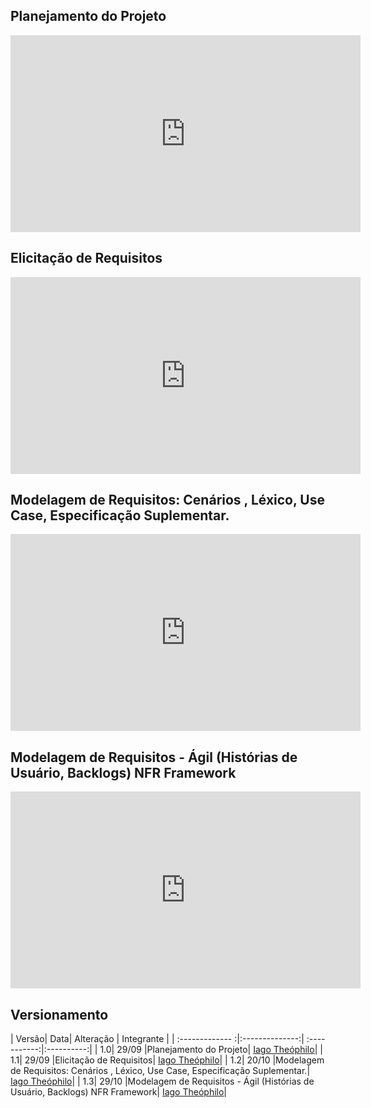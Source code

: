 ## Planejamento do Projeto
<iframe width="560" height="315" src="https://www.youtube.com/embed/C_Zxrmu3M_s" frameborder="0" allow="accelerometer; autoplay; clipboard-write; encrypted-media; gyroscope; picture-in-picture" allowfullscreen></iframe>

## Elicitação de Requisitos
<iframe width="560" height="315" src="https://www.youtube.com/embed/Y6Ibe2CpFY0" frameborder="0" allow="accelerometer; autoplay; clipboard-write; encrypted-media; gyroscope; picture-in-picture" allowfullscreen></iframe>

## Modelagem de Requisitos: Cenários , Léxico, Use Case, Especificação Suplementar.
<iframe width="560" height="315" src="https://www.youtube.com/embed/qlbzHX3UtrA" frameborder="0" allow="accelerometer; autoplay; clipboard-write; encrypted-media; gyroscope; picture-in-picture" allowfullscreen></iframe>

## Modelagem de Requisitos - Ágil (Histórias de Usuário, Backlogs) NFR Framework
<iframe width="560" height="315" src="https://www.youtube.com/embed/efWdNZeSCZ0" frameborder="0" allow="accelerometer; autoplay; clipboard-write; encrypted-media; gyroscope; picture-in-picture" allowfullscreen></iframe>

## Versionamento
| Versão| Data| Alteração | Integrante |
| :------------- :|:--------------:| :-----------:|:----------:|
| 1.0| 29/09 |Planejamento do Projeto|  [Iago Theóphilo](https://github.com/IagoTheophilo)|
| 1.1| 29/09 |Elicitação de Requisitos|  [Iago Theóphilo](https://github.com/IagoTheophilo)|
| 1.2| 20/10 |Modelagem de Requisitos: Cenários , Léxico, Use Case, Especificação Suplementar.|  [Iago Theóphilo](https://github.com/IagoTheophilo)|
| 1.3| 29/10 |Modelagem de Requisitos - Ágil (Histórias de Usuário, Backlogs) NFR Framework|  [Iago Theóphilo](https://github.com/IagoTheophilo)|